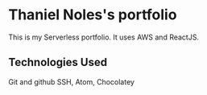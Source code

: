 # Thaniel Noles's portfolio

This is my Serverless portfolio. It uses AWS and ReactJS.

## Technologies Used
Git and github
SSH, Atom, Chocolatey
